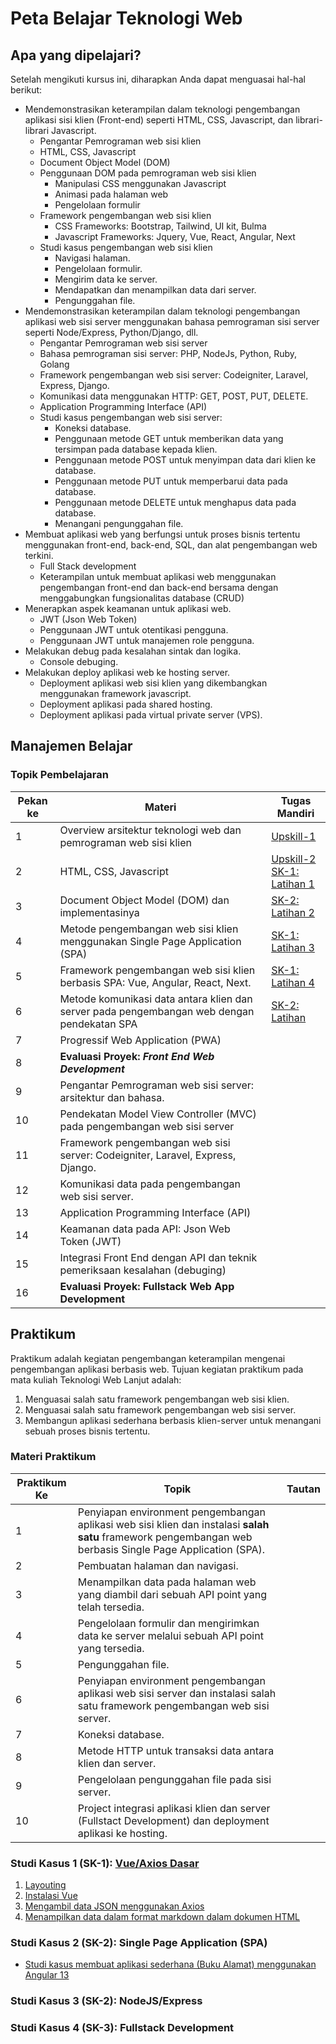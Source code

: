 # Peta Belajar Teknologi Web

## Apa yang dipelajari?

Setelah mengikuti kursus ini, diharapkan Anda dapat menguasai hal-hal berikut:

- Mendemonstrasikan keterampilan dalam teknologi pengembangan aplikasi sisi klien (Front-end) seperti HTML, CSS, Javascript, dan librari-librari Javascript.
  - Pengantar Pemrograman web sisi klien
  - HTML, CSS, Javascript
  - Document Object Model (DOM)
  - Penggunaan DOM pada pemrograman web sisi klien
    - Manipulasi CSS menggunakan Javascript
    - Animasi pada halaman web
    - Pengelolaan formulir
  - Framework pengembangan web sisi klien
    - CSS Frameworks: Bootstrap, Tailwind, UI kit, Bulma
    - Javascript Frameworks: Jquery, Vue, React, Angular, Next
  - Studi kasus pengembangan web sisi klien
    - Navigasi halaman.
    - Pengelolaan formulir.
    - Mengirim data ke server.
    - Mendapatkan dan menampilkan data dari server.
    - Pengunggahan file.
- Mendemonstrasikan keterampilan dalam teknologi pengembangan aplikasi web sisi server menggunakan bahasa pemrograman sisi server seperti Node/Express, Python/Django, dll.
  - Pengantar Pemrograman web sisi server
  - Bahasa pemrograman sisi server: PHP, NodeJs, Python, Ruby, Golang
  - Framework pengembangan web sisi server: Codeigniter, Laravel, Express, Django.
  - Komunikasi data menggunakan HTTP: GET, POST, PUT, DELETE.
  - Application Programming Interface (API)
  - Studi kasus pengembangan web sisi server:
    - Koneksi database.
    - Penggunaan metode GET untuk memberikan data yang tersimpan pada database kepada klien.
    - Penggunaan metode POST untuk menyimpan data dari klien ke database.
    - Penggunaan metode PUT untuk memperbarui data pada database.
    - Penggunaan metode DELETE untuk menghapus data pada database.
    - Menangani pengunggahan file.
- Membuat aplikasi web yang berfungsi untuk proses bisnis tertentu menggunakan front-end, back-end, SQL, dan alat pengembangan web terkini.
  - Full Stack development
  - Keterampilan untuk membuat aplikasi web menggunakan pengembangan front-end dan back-end bersama dengan menggabungkan fungsionalitas database (CRUD)
- Menerapkan aspek keamanan untuk aplikasi web.
  - JWT (Json Web Token)
  - Penggunaan JWT untuk otentikasi pengguna.
  - Penggunaan JWT untuk manajemen role pengguna.
- Melakukan debug pada kesalahan sintak dan logika.
  - Console debuging.
- Melakukan deploy aplikasi web ke hosting server.
  - Deployment aplikasi web sisi klien yang dikembangkan menggunakan framework javascript.
  - Deployment aplikasi pada shared hosting.
  - Deployment aplikasi pada virtual private server (VPS).

## Manajemen Belajar

### Topik Pembelajaran

| Pekan ke | Materi                                                       | Tugas Mandiri                                                |
| -------- | ------------------------------------------------------------ | ------------------------------------------------------------ |
| 1        | Overview arsitektur teknologi web dan pemrograman web sisi klien | [Upskill-1](https://faridsurya.github.io/belajar/#/tekweb/content/introduction/pengantar?id=upskill-1) |
| 2        | HTML, CSS, Javascript                                        | [Upskill-2](https://faridsurya.github.io/belajar/#/tekweb/content/frontend/3_css?id=upskill) <br> [SK-1: Latihan 1](https://faridsurya.github.io/belajar/#/vue_basic/content/2_html_bootstrap?id=latihan-1) |
| 3        | Document Object Model (DOM) dan implementasinya              | [SK-2: Latihan 2](https://faridsurya.github.io/belajar/#/vue_basic/content/3_vue_install?id=latihan-2) |
| 4        | Metode pengembangan web sisi klien menggunakan Single Page Application (SPA) | [SK-1: Latihan 3](https://faridsurya.github.io/belajar/#/vue_basic/content/4_get_json_axios?id=latihan-3) |
| 5        | Framework pengembangan web sisi klien berbasis SPA: Vue, Angular, React, Next. | [SK-1: Latihan 4](https://faridsurya.github.io/belajar/#/vue_basic/content/5_display_md?id=latihan-4) |
| 6        | Metode komunikasi data antara klien dan server pada pengembangan web dengan pendekatan SPA | [SK-2: Latihan](https://faridsurya.github.io/belajar/#/angular_basic/content/12_mendistribusikan_app?id=latihan) |
| 7        | Progressif Web Application (PWA)                             |                                                              |
| 8        | **Evaluasi Proyek: *Front End Web Development***             |                                                              |
| 9        | Pengantar Pemrograman web sisi server: arsitektur dan bahasa. |                                                              |
| 10       | Pendekatan Model View Controller (MVC) pada pengembangan web sisi server |                                                              |
| 11       | Framework pengembangan web sisi server: Codeigniter, Laravel, Express, Django. |                                                              |
| 12       | Komunikasi data pada pengembangan web sisi server.           |                                                              |
| 13       | Application Programming Interface (API)                      |                                                              |
| 14       | Keamanan data pada API: Json Web Token (JWT)                 |                                                              |
| 15       | Integrasi Front End dengan API dan teknik pemeriksaan  kesalahan (debuging) |                                                              |
| 16       | **Evaluasi Proyek: Fullstack Web App Development**           |                                                              |

## Praktikum

Praktikum adalah kegiatan pengembangan keterampilan mengenai pengembangan aplikasi berbasis web. Tujuan kegiatan praktikum pada mata kuliah Teknologi Web Lanjut adalah:

1. Menguasai salah satu framework pengembangan web sisi klien.
2. Menguasai salah satu framework pengembangan web sisi server.
3. Membangun aplikasi sederhana berbasis klien-server untuk menangani sebuah proses bisnis tertentu.

### Materi Praktikum

| Praktikum Ke | Topik                                                        | Tautan |
| ------------ | ------------------------------------------------------------ | ------ |
| 1            | Penyiapan environment pengembangan aplikasi web sisi klien dan instalasi **salah satu** framework pengembangan web berbasis Single Page Application (SPA). |        |
| 2            | Pembuatan halaman dan navigasi.                              |        |
| 3            | Menampilkan data pada halaman web yang diambil dari sebuah API point yang telah tersedia. |        |
| 4            | Pengelolaan formulir dan mengirimkan data ke server melalui sebuah API point yang tersedia. |        |
| 5            | Pengunggahan file.                                           |        |
| 6            | Penyiapan environment pengembangan aplikasi web sisi server dan instalasi salah satu framework pengembangan web sisi server. |        |
| 7            | Koneksi database.                                            |        |
| 8            | Metode HTTP untuk transaksi data antara klien dan server.    |        |
| 9            | Pengelolaan pengunggahan file pada sisi server.              |        |
| 10           | Project integrasi aplikasi klien dan server (Fullstact Development) dan deployment aplikasi ke hosting. |        |



### Studi Kasus 1 (SK-1): [Vue/Axios Dasar](https://faridsurya.github.io/belajar/#/vue_basic/content/introduction)

1. [Layouting](https://faridsurya.github.io/belajar/#/vue_basic/content/2_html_bootstrap)
2. [Instalasi Vue](https://faridsurya.github.io/belajar/#/vue_basic/content/3_vue_install)
3. [Mengambil data JSON menggunakan Axios](https://faridsurya.github.io/belajar/#/vue_basic/content/4_get_json_axios)
4. [Menampilkan data dalam format markdown dalam dokumen HTML](https://faridsurya.github.io/belajar/#/vue_basic/content/5_display_md)

### Studi Kasus 2 (SK-2): Single Page Application (SPA)

- [Studi kasus membuat aplikasi sederhana (Buku Alamat) menggunakan Angular 13](https://faridsurya.github.io/belajar/#/angular_basic/content/introduction)

### Studi Kasus 3 (SK-2): NodeJS/Express

### Studi Kasus 4 (SK-3): Fullstack Development
